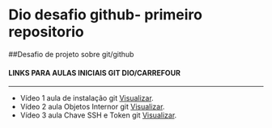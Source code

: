 # Dio desafio github- primeiro repositorio
##Desafio de projeto sobre git/github
#### LINKS PARA AULAS INICIAIS GIT DIO/CARREFOUR
---------------------------------------------
- Vídeo 1 aula de instalação git [Visualizar](https://web.dio.me/course/introducao-ao-git-e-ao-github/learning/014fe14a-dc5a-41ec-9965-755a79694f27?back=/track/carrefour-web-developer&tab=undefined&moduleId=undefined).
- Vídeo 2 aula Objetos Internor git [Visualizar](https://web.dio.me/course/introducao-ao-git-e-ao-github/learning/02d99abe-e83c-4800-9100-a4258119a781?back=/track/carrefour-web-developer&tab=undefined&moduleId=undefined).
- Vídeo 3 aula  Chave SSH e Token git [Visualizar](https://web.dio.me/course/introducao-ao-git-e-ao-github/learning/7410b862-1989-421a-a48d-500db5857f53?back=/track/carrefour-web-developer&tab=undefined&moduleId=undefined).


